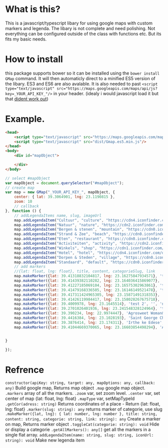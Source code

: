 # What is this?

This is a javascript/typescript libary for using google maps with custom markers and legenda. The libary is not complete and need polishing. Not everything can be configured outside of the class with functions etc. But its fits my basic needs.

# How to install

this package supports bower so it can be installed using the `bower install GMap` command. It will then automaticly direct to a minified ES5 version of the libary. ES3 and ES6 are also avalable. It is also needed to past `<script type="text/javascript" src="https://maps.googleapis.com/maps/api/js?key=_YOUR_API_KEY_"/>` in your header. (idealy i would javascript load it but that [dident work out][stackOverflow])

# Example.

```html
<head>
    <script type="text/javascript" src="https://maps.googleapis.com/maps/api/js?key=_YOUR_API_KEY_"/>
    <script type="text/javascript" src="dist/Gmap.es5.min.js"/>
</head>
<body>
    <div id="mapObject">

    </div>
</body>

```
```javascript
// select #mapObject
var mapObject = document.querySelector("#mapObject");
// create map
var map = new GMap("_YOUR_API_KEY_", mapObject, {
    center: { lat: 39.3064901, lng: 23.1190815 },
    zoom: 10
    // callback
}, function () {
    // addLegendaItems name, slug, imageUrl
    map.addLegendaItem("Cultuur", "culture", "https://cdn4.iconfinder.com/data/icons/banking-and-finance/500/bank-building-48.png");
    map.addLegendaItem("Natuur", "nature", "https://cdn2.iconfinder.com/data/icons/circle-icons-1/64/flower-48.png");
    map.addLegendaItem("Bergen & stenen", "mountain", "https://cdn0.iconfinder.com/data/icons/citycons/150/Citycons_mountain-48.png");
    map.addLegendaItem("Strand & Zee", "beach", "https://cdn0.iconfinder.com/data/icons/kameleon-free-pack-rounded/110/Beach-48.png");
    map.addLegendaItem("Eten", "restaurant", "https://cdn0.iconfinder.com/data/icons/kameleon-free-pack-rounded/110/Food-Dome-48.png");
    map.addLegendaItem("Activiteiten", "activity", "https://cdn2.iconfinder.com/data/icons/circle-icons-1/64/calendar-48.png");
    map.addLegendaItem("Winkels", "shop", "https://cdn1.iconfinder.com/data/icons/ecommerce-free/96/Cart-48.png");
    map.addLegendaItem("Hotel", "hotel", "https://cdn4.iconfinder.com/data/icons/hotel-icons-1/744/sleeping_hotel_bed_hostel-48.png");
    map.addLegendaItem("Dorpen & Steden", "village", "https://cdn0.iconfinder.com/data/icons/citycons/150/Citycons_building-48.png");
    map.addLegendaItem("Standaard", "default", "https://cdn0.iconfinder.com/data/icons/social-networks-and-media-flat-icons/136/Social_Media_Socialmedia_network_share_socialnetwork_network-14-48.png");
    // add markers
    //{lat: float, lng: float}, title, content, categorieSlug, link
    map.makeMarker({lat: 39.41318832104817, lng: 23.16275847934571}, 'test shop 2', '', 'activity', 'http://www.example.com/');
    map.makeMarker({lat: 39.41439382110282, lng: 23.164036415869077}, 'test shop', '', 'shop', 'http://www.example.com/');
    map.makeMarker({lat: 39.41227185069104, lng: 23.16575302963861}, 'test village', '', 'village', 'http://www.example.com/');
    map.makeMarker({lat: 39.41479168336505, lng: 23.16146149521478}, 'test  5', '', 'culture', 'http://www.example.com/');
    map.makeMarker({lat: 39.417311424965305, lng: 23.15871491318353}, 'test 4', '', 'mountain', 'http://www.example.com/');
    map.makeMarker({lat: 39.41426119984417, lng: 23.158028267675718}, 'test 3', '', 'beach', 'http://www.example.com/');
    map.makeMarker({lat: 39.4009978, lng: 23.1645514}, 'test 2', '', 'nature', 'http://www.example.com/');
    map.makeMarker({lat: 39.2701026401936, lng: 23.241548328124964}, 'test sight', '', 'restaurant', 'http://www.example.com/');
    map.makeMarker({lat: 39.390234, lng: 22.9974447}, 'Agrosweet Woman&#8217;s Association in Zagora', 'Ζαγορά, σ’ αυτόν τον τόπο, το Νοέμβριο του 1993,  ιδρύθηκε ο Γυναικείος Αγροτοτουριστικός Συνεταιρισμός Ζαγοράς, ο μοναδικός Γυναικείος Συνεταιρισμός της Μαγνησίας, από 50 γυναίκες      που θέλησαν να αξιοποιήσουν τις παραδόσεις τους και να προσφέρουν υπηρεσίες όχι στεγνά τουριστικές, αλλά δουλειά με κέφι, μεράκι και ποιότητα. Το Πήλιο, από τα πιο όμορφα ελληνικά βουνά, γνωστό από &hellip; <a href="http://www.example.com//">Continued</a>', 'default', 'http://www.example.com/');
    map.makeMarker({lat: 39.4416384, lng: 23.1028193}, 'Saint George Church in Zagora', 'Ο Ιερός Ναός Αγίου Γεωργίου Ζαγοράς όπως διαπιστώνουμε εξ&#8217; αναγλύφου μαρμάρινης πλάκας που είναι εντοιχισμένη στο εξωτερικό μέρος της ανατολικής πλευράς του Ναού δηλώνει: Ανηγέρθη εκ βάθρων την 14η Μαρτίου 1765 δια προτροπής του πρώην Κωνσταντινουπόλεως Πατριάρχου Καλλινίκου  και κοινής βοηθείας συνδρομής των ενοριτών και λοιπών εγχωρίων, επί των ημερών του Αγίου Δημητριάδος Γρηγορίου. Επίσης &hellip; <a href="http://www.example.com/">Continued</a>', 'culture', 'http://www.example.com/');
    map.makeMarker({lat: 39.3876414, lng: 23.174311}, 'Irthe ke Edese', 'Στο &#8220;Ήρθε και Έδεσε&#8221; μπορεί να απολαύσει κανείς πεντανόστιμο φαγητό, σε ένα πολύ όμορφο περιβάλλον. Η τοποθεσία του μοναδική, αφού είναι εύκολα προσβάσιμη από τα χωριά του Πηλίου και μόλις λίγα μέτρα από τη θάλασσα. Ιδανικό για ένα ωραίο δείπνο αλλά και για ένα γρήγορο φαγητό μετά το μπάνιο.Βασικός λόγος να το επισκεφτείς είναι η &hellip; <a href="http://www.example.com/', 'restaurant', 'http://www.example.com/');
    map.makeMarker({lat: 39.41044669370065, lng: 23.16603854498294}, 'Agapitos Villas', 'Price from 45€ per person in Double Room (Low Season) Price from 755€ per person in Double Room (High Season)', 'hotel', 'http://www.example.com/');


}

});
```
# Refrence

`constructor(apiKey: string, target: any, mapOptions: any, callback: any)` Build google map, Returns map object
`.map` google map object.
`.markers` array of all the markers.
`.zoom` var, set zoom level.
`.center` var, set center of map {lat: float, lng: float}
`.mapType` var, setMapTypeId
`.getCor(adress: string)` Returns coordinates of a place - Return {lat: float, lng: float}
`.marker(slug: string): any` returns marker of categorie, use slug
`.makeMarker({lat, lng}: { lat: number, lng: number }, title: string, content: string, categorie: string, link: string): any` Create a marker on map, Returns marker object
`.toggleCat(categorie: string): void` Hide or display a categorie
`.getAllMarkers(): any[]` get all the markers in a single flat array.
`addLegendaItem(name: string, slug: string, iconUrl: string): void` Make new legenda item


[stackOverflow]: http://stackoverflow.com/questions/39975325/google-maps-js-api-not-showing
